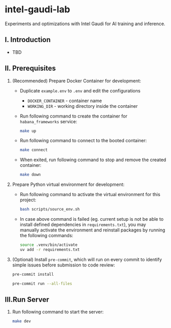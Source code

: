 # intel-gaudi-lab
Experiments and optimizations with Intel Gaudi for AI training and inference.

## I. Introduction
- TBD

## II. Prerequisites
1. (Recommended) Prepare Docker Container for development:
    - Duplicate `example.env` to `.env` and edit the configurations
        - `DOCKER_CONTAINER` - container name
        - `WORKING_DIR` - working directory inside the container
    - Run following command to create the container for `habana_frameworks` service:

        ```bash
        make up
        ```

    - Run following command to connect to the booted container:

        ```bash
        make connect
        ```

    - When exited, run following command to stop and remove the created container:

        ```bash
        make down
        ```

2. Prepare Python virtual environment for development:
    - Run following command to activate the virtual environment for this project:

        ```bash
        bash scripts/source_env.sh
        ```

    - In case above command is failed (eg. current setup is not be able to install defined dependencies in `requirements.txt`), you may manually activate the environment and reinstall packages by running the following commands:

        ```bash
        source .venv/bin/activate
        uv add -r requirements.txt
        ```

2. (Optional) Install `pre-commit`, which will run on every commit to identify simple issues before submission to code review:

    ```bash
    pre-commit install
    ```

    ```bash
    pre-commit run --all-files
    ```
## III.Run Server
1. Run following command to start the server:

    ```bash
    make dev
    ```
